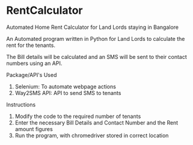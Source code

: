# RentCalculator
Automated Home Rent Calculator for Land Lords staying in Bangalore

An Automated program written in Python for Land Lords to calculate the rent for the tenants.

The Bill details will be calculated and an SMS will be sent to their contact numbers using an API.

Package/API's Used

1. Selenium: To automate webpage actions
2. Way2SMS API: API to send SMS to tenants

Instructions

1. Modify the code to the required number of tenants
2. Enter the necessary Bill Details and Contact Number and the Rent amount figures
3. Run the program, with chromedriver stored in correct location
